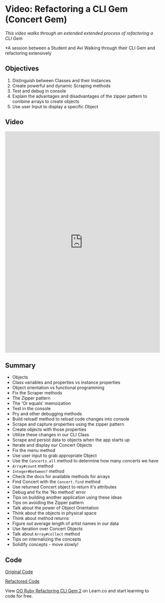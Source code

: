 
# Video: Refactoring a CLI Gem (Concert Gem)

​*This video walks through an extended extended process of refactoring a CLI Gem*​

*A session between a Student and Avi Walking through their CLI Gem and refactoring extensively

## Objectives

1. Distinguish between Classes and their Instances
2. Create powerful and dynamic Scraping methods
3. Test and debug in console
4. Explain the advantages and disadvantages of the zipper pattern to combine arrays to create objects
5. Use user Input to display a specific Object


## Video

<iframe width="100%" height="720" src="https://www.youtube.com/embed/Lt0oyHiKWIw?rel=0&amp;showinfo=0" frameborder="0" allowfullscreen></iframe>


## Summary

* Objects 
 * Class variables and properties vs instance properties
 * Object orientation vs functional programming
* Fix the Scraper methods
* The Zipper pattern
* The 'Or equals' memoization 
* Test in the console
 * Pry and other debugging methods
 * Build reload! method to reload code changes into console
* Scrape and capture properties using the zipper pattern
 * Create objects with those properties
* Utilize these changes in our CLI Class
 * Scrape and persist data to objects when the app starts up
* Iterate and display our Concert Objects
 * Fix the menu method
* Use user input to grab appropriate Object
 * Use the `Concerts.all` method to determine how many concerts we have
 * `Array#count` method
 * `Integer#between?` method
 * Check the docs for available methods for arrays 
* Find Concert with the `Concert.find` method
* Use returned Concert object to return it's attributes
* Debug and fix the 'No method' error   
* Tips on building another application using these ideas
* Tips on avoiding the Zipper pattern
* Talk about the power of Object Orientation
 * Think about the objects in physical space
 * Think about method returns
* Figure out average length of artist names in our data
 * Use iteration over Concert Objects
 * Talk about `Array#collect` method
* Tips on internalizing the concepts
 * Solidify concepts - move slowly!


## Code

[Original Code](https://github.com/benser1/cli-upcoming-concerts/tree/8652e5c285ca779fd2fa94f0490f726a0ec22b6f)

[Refactored Code](https://github.com/benser1/cli-upcoming-concerts)
<p class='util--hide'>View <a href='https://learn.co/lessons/oo-ruby-refactoring-cli-gem-2'>OO Ruby Refactoring CLI Gem 2</a> on Learn.co and start learning to code for free.</p>
